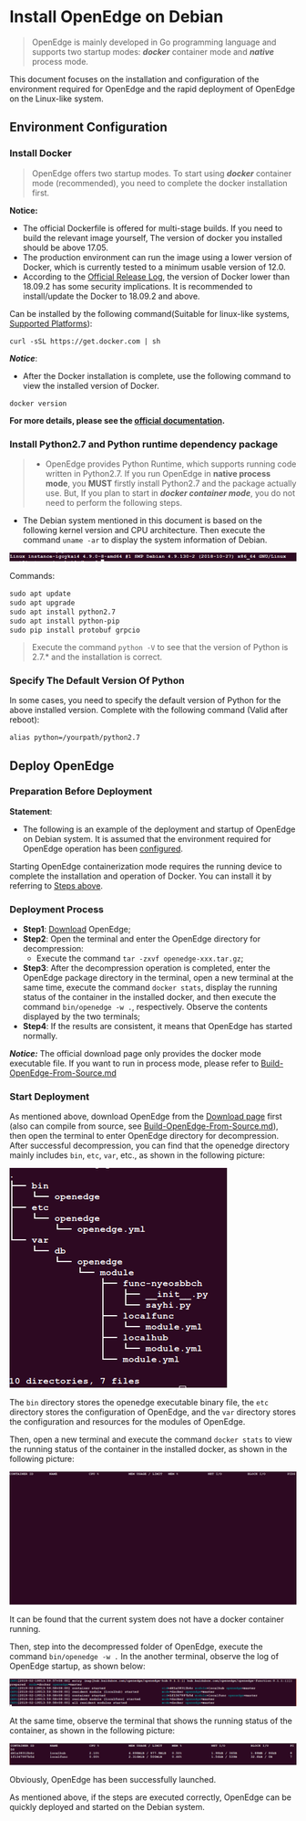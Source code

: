 # Install OpenEdge on Debian

> OpenEdge is mainly developed in Go programming language and supports two startup modes: ***docker*** container mode and ***native*** process mode.

This document focuses on the installation and configuration of the environment required for OpenEdge and the rapid deployment of OpenEdge on the Linux-like system.

## Environment Configuration

### Install Docker

> OpenEdge offers two startup modes. To start using ***docker*** container mode (recommended), you need to complete the docker installation first.

**Notice:**

+ The official Dockerfile is offered for multi-stage builds. If you need to build the relevant image yourself, The version of docker you installed should be above 17.05.
+ The production environment can run the image using a lower version of Docker, which is currently tested to a minimum usable version of 12.0.
+ According to the [Official Release Log](https://docs.docker.com/engine/release-notes/#18092), the version of Docker lower than 18.09.2 has some security implications. It is recommended to install/update the Docker to 18.09.2 and above.

Can be installed by the following command(Suitable for linux-like systems, [Supported Platforms](./Support-platforms.md)):

```shell
curl -sSL https://get.docker.com | sh
```

***Notice***: 

+ After the Docker installation is complete, use the following command to view the installed version of Docker.

```shell
docker version
```

**For more details, please see the [official documentation](https://docs.docker.com/install/).**

### Install Python2.7 and Python runtime dependency package

> + OpenEdge provides Python Runtime, which supports running code written in Python2.7. If you run OpenEdge in **native process mode**, you **MUST** firstly install Python2.7 and the package actually use. But, If you plan to start in ***docker container mode***, you do not need to perform the following steps.
+ The Debian system mentioned in this document is based on the following kernel version and CPU architecture. Then execute the command `uname -ar` to display the system information of Debian.

![centos kernel detail](../../images/setup/os-debian.png)

Commands:

```shell
sudo apt update
sudo apt upgrade
sudo apt install python2.7
sudo apt install python-pip
sudo pip install protobuf grpcio
```

> Execute the command `python -V` to see that the version of Python is 2.7.* and the installation is correct.

### Specify The Default Version Of Python

In some cases, you need to specify the default version of Python for the above installed version. Complete with the following command (Valid after reboot):

```shell
alias python=/yourpath/python2.7
```

## Deploy OpenEdge

### Preparation Before Deployment

**Statement**:

+ The following is an example of the deployment and startup of OpenEdge on Debian system. It is assumed that the environment required for OpenEdge operation has been [configured](#Environment-Configuration).

Starting OpenEdge containerization mode requires the running device to complete the installation and operation of Docker. You can install it by referring to [Steps above](#Install-Docker).

### Deployment Process

- **Step1**: [Download](../Resources-download.md) OpenEdge;
- **Step2**: Open the terminal and enter the OpenEdge directory for decompression:
	- Execute the command `tar -zxvf openedge-xxx.tar.gz`;
- **Step3**: After the decompression operation is completed, enter the OpenEdge package directory in the terminal, open a new terminal at the same time, execute the command `docker stats`, display the running status of the container in the installed docker, and then execute the command `bin/openedge -w .`, respectively. Observe the contents displayed by the two terminals;
- **Step4**: If the results are consistent, it means that OpenEdge has started normally.

***Notice:*** The official download page only provides the docker mode executable file. If you want to run in process mode, please refer to [Build-OpenEdge-From-Source.md](./Build-OpenEdge-from-Source.md)

### Start Deployment

As mentioned above, download OpenEdge from the [Download page](../Resources-download.md) first (also can compile from source, see [Build-OpenEdge-From-Source.md](./Build-OpenEdge-from-Source.md)), then open the terminal to enter OpenEdge directory for decompression. After successful decompression, you can find that the openedge directory mainly includes `bin`, `etc`, `var`, etc., as shown in the following picture:

![OpenEdge directory](../../images/setup/openedge-dir-debian.png)

The `bin` directory stores the openedge executable binary file, the `etc` directory stores the configuration of OpenEdge, and the `var` directory stores the configuration and resources for the modules of OpenEdge.

Then, open a new terminal and execute the command `docker stats` to view the running status of the container in the installed docker, as shown in the following picture:

![view the docker containers status](../../images/setup/docker-stats-before-debian.png)

It can be found that the current system does not have a docker container running.

Then, step into the decompressed folder of OpenEdge, execute the command `bin/openedge -w .` In the another terminal, observe the log of OpenEdge startup, as shown below:

![OpenEdge startup log](../../images/setup/openedge-started-debian.png)

At the same time, observe the terminal that shows the running status of the container, as shown in the following picture:

![running containers](../../images/setup/docker-stats-after-debian.png)

Obviously, OpenEdge has been successfully launched.

As mentioned above, if the steps are executed correctly, OpenEdge can be quickly deployed and started on the Debian system.